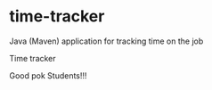 # time-tracker
Java (Maven) application for tracking time on the job

Time tracker

Good pok Students!!!
